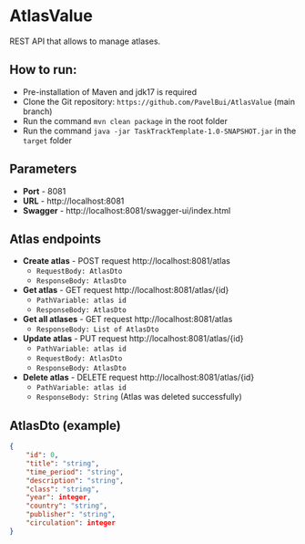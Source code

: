 # AtlasValue

REST API that allows to manage atlases. 

## How to run:
- Pre-installation of Maven and jdk17 is required
- Clone the Git repository: `https://github.com/PavelBui/AtlasValue` (main branch)
- Run the command `mvn clean package` in the root folder
- Run the command `java -jar TaskTrackTemplate-1.0-SNAPSHOT.jar` in the `target` folder

## Parameters
- **Port** - 8081
- **URL** - http://localhost:8081
- **Swagger** - http://localhost:8081/swagger-ui/index.html

## Atlas endpoints
- **Create atlas** - POST request http://localhost:8081/atlas
    - `RequestBody: AtlasDto`
    - `ResponseBody: AtlasDto`
- **Get atlas** - GET request http://localhost:8081/atlas/{id}
    - `PathVariable: atlas id`
    - `ResponseBody: AtlasDto`
- **Get all atlases** - GET request http://localhost:8081/atlas
    - `ResponseBody: List of AtlasDto`
- **Update atlas** - PUT request http://localhost:8081/atlas/{id}
    - `PathVariable: atlas id`
    - `RequestBody: AtlasDto`
    - `ResponseBody: AtlasDto`
- **Delete atlas** - DELETE request http://localhost:8081/atlas/{id}
    - `PathVariable: atlas id`
    - `ResponseBody: String` (Atlas was deleted successfully)

## AtlasDto (example)
```json
{
    "id": 0,
    "title": "string",
    "time_period": "string",
    "description": "string",
    "class": "string",
    "year": integer,
    "country": "string",
    "publisher": "string",
    "circulation": integer
}
```